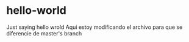 # hello-world
Just saying hello wrold
Aqui estoy modificando el archivo
para que se diferencie de master's branch
